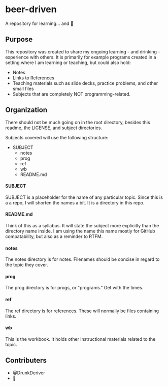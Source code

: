 # beer-driven
A repository for learning... and :beer:

## Purpose
This repository was created to share my ongoing learning - and drinking - experience with others. It is primarily for example programs created in a setting where I am learning or teaching, but could also hold:
- Notes
- Links to References
- Teaching materials such as slide decks, practice problems, and other small files
- Subjects that are completely NOT programming-related. 

## Organization
There should not be much going on in the root directory, besides this readme, the LICENSE, and subject directories. 

Subjects covered will use the following structure:
* SUBJECT
	* notes
	* prog
	* ref
	* wb
	* README.md

#### SUBJECT
SUBJECT is a placeholder for the name of any particular topic. Since this is a a repo, I will shorten the names a bit. It is a directory in this repo.

#### README.md
Think of this as a syllabus. It will state the subject more explicitly than the directory name inside. I am using the name this name mostly for GitHub compatability, but also as a reminder to RTFM. 

#### notes
The notes directory is for notes. Filenames should be concise in regard to the topic they cover.

#### prog
The prog directory is for progs, or "programs." Get with the times.

#### ref
The ref directory is for references. These will normally be files containing links.

#### wb
This is the workbook. It holds other instructional materials related to the topic.

## Contributers
- @DrunkDeriver
- :beers:
